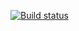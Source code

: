[![Build status](https://ci.appveyor.com/api/projects/status/0aydfju93542rr56?svg=true)](https://ci.appveyor.com/project/anna2283/task2)